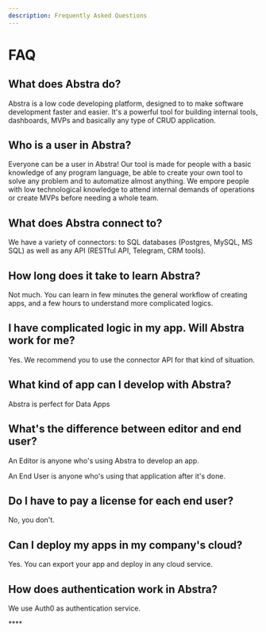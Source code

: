 ```yaml
---
description: Frequently Asked Questions
---
```


# FAQ

## **What does Abstra do?** 

Abstra is a low code developing platform, designed to to make software development faster and easier. It's a powerful tool for building internal tools, dashboards, MVPs and basically any type of CRUD application.

## **Who is a user in Abstra?**

Everyone can be a user in Abstra! Our tool is made for people with a basic knowledge of any program language, be able to create your own tool to solve any problem and to automatize almost anything. We empore people with low technological knowledge to attend internal demands of operations or create MVPs before needing a whole team.

## **What does Abstra connect to?**

We have a variety of connectors: to SQL databases \(Postgres, MySQL, MS SQL\) as well as any API \(RESTful API, Telegram, CRM tools\). 

## **How long does it take to learn Abstra?** 

Not much. You can learn in few minutes the general workflow of creating apps, and a few hours to understand more complicated logics.

## **I have complicated logic in my app. Will Abstra work for me?**

Yes. We recommend you to use the connector API for that kind of situation.



##  **What kind of app can I develop with Abstra?**

Abstra is perfect for Data Apps

## **What's the difference between editor and end user?**



An Editor is anyone who's using Abstra to develop an app.

An End User is anyone who's using that application after it's done.

## Do I have to pay a license for each end user?

No, you don't.

## Can I deploy my apps in my company's cloud? 

Yes. You can export your app and deploy in any cloud service. 

## **How does authentication work in Abstra?** 

We use Auth0 as authentication service.

\*\*\*\*

